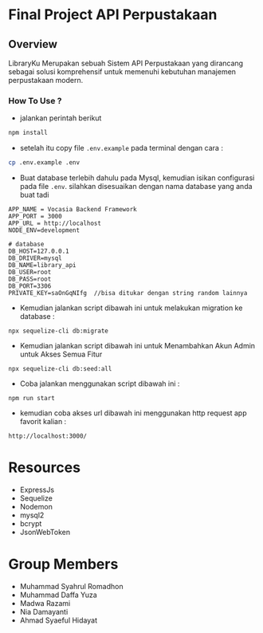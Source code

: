 # Final Project API Perpustakaan

## Overview
 LibraryKu Merupakan sebuah Sistem API Perpustakaan yang dirancang sebagai solusi komprehensif untuk memenuhi kebutuhan manajemen perpustakaan modern.

### How To Use ?
* jalankan perintah berikut 

```bash
npm install
```
* setelah itu copy file `.env.example` pada terminal dengan cara :

```bash
cp .env.example .env
```
* Buat database terlebih dahulu pada Mysql, kemudian isikan configurasi pada file `.env`. silahkan disesuaikan dengan nama database yang anda buat tadi
```
APP_NAME = Vocasia Backend Framework
APP_PORT = 3000
APP_URL = http://localhost
NODE_ENV=development

# database
DB_HOST=127.0.0.1
DB_DRIVER=mysql
DB_NAME=library_api
DB_USER=root
DB_PASS=root
DB_PORT=3306
PRIVATE_KEY=saOnGqNIfg  //bisa ditukar dengan string random lainnya

```
* Kemudian jalankan script dibawah ini untuk melakukan migration ke database : 
```
npx sequelize-cli db:migrate 
```
* Kemudian jalankan script dibawah ini untuk Menambahkan Akun Admin untuk Akses Semua Fitur 
```
npx sequelize-cli db:seed:all 
```
* Coba jalankan menggunakan script dibawah ini : 
```
npm run start
```
* kemudian coba akses url dibawah ini menggunakan http request app favorit kalian :
```
http://localhost:3000/
```
# Resources 
* ExpressJs
* Sequelize
* Nodemon
* mysql2
* bcrypt
* JsonWebToken
# Group Members
* Muhammad Syahrul Romadhon
* Muhammad Daffa Yuza
* Madwa Razami
* Nia Damayanti
* Ahmad Syaeful Hidayat
